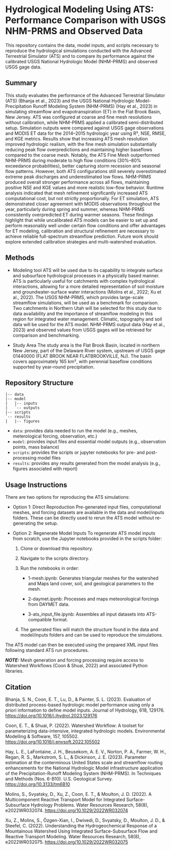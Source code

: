 # Hydrological Modeling Using ATS: Performance Comparison with USGS NHM-PRMS and Observed Data
This repository contains the data, model inputs, and scripts necessary to reproduce the hydrological simulations conducted with the Advanced Terrestrial Simulator (ATS) and to compare its performance against the calibrated USGS National Hydrologic Model (NHM-PRMS) and observed USGS gage data.

## Summary
This study evaluates the performance of the Advanced Terrestrial Simulator (ATS) (Bhanja et al., 2023) and the USGS National Hydrologic Model-Precipitation Runoff Modeling System (NHM-PRMS) (Hay et al., 2023) in simulating streamflow and evapotranspiration (ET) in the Flat Brook Basin, New Jersey. ATS was configured at coarse and fine mesh resolutions without calibration, while NHM-PRMS applied a calibrated semi-distributed setup. Simulation outputs were compared against USGS gage observations and MODIS ET data for the 2014–2015 hydrologic year using R², NSE, RMSE, and KGE metrics. Results show that increasing ATS mesh resolution improved hydrologic realism, with the fine mesh simulation substantially reducing peak flow overpredictions and maintaining higher baseflows compared to the coarse mesh. Notably, the ATS Fine Mesh outperformed NHM-PRMS during moderate to high flow conditions (30%–80% exceedance probabilities), better capturing storm recession and seasonal flow patterns. However, both ATS configurations still severely overestimated extreme peak discharges and underestimated low flows. NHM-PRMS produced overall stronger performance across all flows, maintaining positive NSE and KGE values and more realistic low-flow behavior. Runtime analysis indicated that mesh refinement significantly increased ATS computational cost, but not strictly proportionally. For ET simulation, ATS demonstrated closer agreement with MODIS observations throughout the year, particularly during spring and summer, whereas NHM-PRMS consistently overpredicted ET during warmer seasons. These findings highlight that while uncalibrated ATS models can be easier to set up and perform reasonably well under certain flow conditions and offer advantages for ET modeling, calibration and structural refinement are necessary to achieve reliable full-spectrum streamflow prediction. Future work should explore extended calibration strategies and multi-watershed evaluation. 

## Methods
- Modeling tool
ATS will be used due to its capability to integrate surface and subsurface hydrological processes in a physically based manner. ATS is particularly useful for catchments with complex hydrological interactions, allowing for a more detailed representation of soil moisture and groundwater-surface water interactions (Molins et al., 2022; Xu et al., 2022). The USGS NHM-PRMS, which provides large-scale streamflow simulations, will be used as a benchmark for comparison. Two catchments in Northern Utah will be selected for this study due to data availability and the importance of streamflow modeling in this region for integrated water management. Climatic, topography and soil data will be used for the ATS model. NHM-PRMS output data (Hay et al., 2023) and observed values from USGS gages will be retrieved for comparison and benchmarking. 

- Study Area
The study area is the Flat Brook Basin, located in northern New Jersey, part of the Delaware River system, upstream of USGS gage 01440000 (FLAT BROOK NEAR FLATBROOKVILLE, NJ). The basin covers approximately 165 km², with perennial baseflow conditions supported by year-round precipitation.

## Repository Structure
```
|-- data
|-- model
|   |-- inputs
|   `-- outputs
|-- scripts
`-- results
|   |-- figures
```
- `data`: provides data needed to run the model (e.g., meshes, meterological forcing, observation, etc.)
- `model`: provides input files and essential model outputs (e.g., observation points, mass balance)
- `scripts`: provides the scripts or jupyter notebooks for pre- and post- processing model files
- `results`: provides any results generated from the model analysis (e.g., figures associated with report)

## Usage Instructions

There are two options for reproducing the ATS simulations:

* Option 1: Direct Reproduction
    Pre-generated input files, computational meshes, and forcing datasets are available in the data and model/inputs folders. These can be directly used to rerun the ATS model without re-generating the setup.

* Option 2: Regenerate Model Inputs
    To regenerate ATS model inputs from scratch, use the Jupyter notebooks provided in the scripts folder:

    1. Clone or download this repository.

    2. Navigate to the scripts directory.

    3. Run the notebooks in order:

        * 1-mesh.ipynb: Generates triangular meshes for the watershed and Maps land cover, soil, and geological parameters to the mesh.

        * 2-daymet.ipynb: Processes and maps meteorological forcings from DAYMET data.

        * 3-ats_input_file.ipynb: Assembles all input datasets into ATS-compatible format.

    4. The generated files will match the structure found in the data and model/inputs folders and can be used to reproduce the simulations.

The ATS model can then be executed using the prepared XML input files following standard ATS run procedures.

**_NOTE:_** Mesh generation and forcing processing require access to Watershed Workflows (Coon & Shuai, 2022) and associated Python libraries.

## Citation

Bhanja, S. N., Coon, E. T., Lu, D., & Painter, S. L. (2023). Evaluation of distributed process-based hydrologic model performance using only a priori information to define model inputs. Journal of Hydrology, 618, 129176. https://doi.org/10.1016/j.jhydrol.2023.129176

Coon, E. T., & Shuai, P. (2022). Watershed Workflow: A toolset for parameterizing data-intensive, integrated hydrologic models. Environmental Modelling & Software, 157, 105502. https://doi.org/10.1016/j.envsoft.2022.105502

Hay, L. E., LaFontaine, J. H., Beusekom, A. E. V., Norton, P. A., Farmer, W. H., Regan, R. S., Markstrom, S. L., & Dickinson, J. E. (2023). Parameter estimation at the conterminous United States scale and streamflow routing enhancements for the National Hydrologic Model infrastructure application of the Precipitation-Runoff Modeling System (NHM-PRMS). In Techniques and Methods (Nos. 6-B10). U.S. Geological Survey. https://doi.org/10.3133/tm6B10

Molins, S., Svyatsky, D., Xu, Z., Coon, E. T., & Moulton, J. D. (2022). A Multicomponent Reactive Transport Model for Integrated Surface-Subsurface Hydrology Problems. Water Resources Research, 58(8), e2022WR032074. https://doi.org/10.1029/2022WR032074

Xu, Z., Molins, S., Özgen-Xian, I., Dwivedi, D., Svyatsky, D., Moulton, J. D., & Steefel, C. (2022). Understanding the Hydrogeochemical Response of a Mountainous Watershed Using Integrated Surface-Subsurface Flow and Reactive Transport Modeling. Water Resources Research, 58(8), e2022WR032075. https://doi.org/10.1029/2022WR032075


